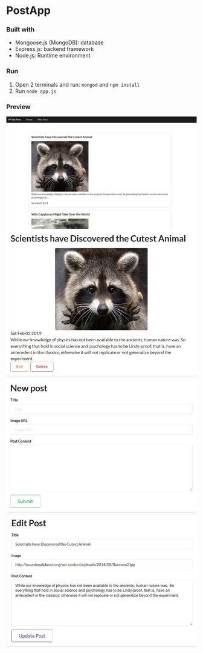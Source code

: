 # PostApp

### Built with
* Mongoose.js (MongoDB): database
* Express.js: backend framework
* Node.js: Runtime environment

### Run
1. Open 2 terminals and run: `mongod` and `npm install`
2. Run `node app.js`

### Preview
![Index](https://github.com/VectorLe/PostApp/blob/master/index.JPG)
![View](https://github.com/VectorLe/PostApp/blob/master/view.JPG)
![New](https://github.com/VectorLe/PostApp/blob/master/new.JPG)
![Edit](https://github.com/VectorLe/PostApp/blob/master/edit.JPG)

